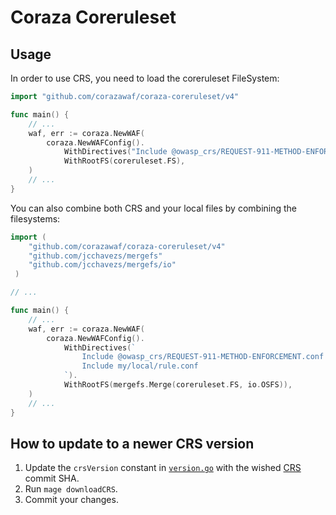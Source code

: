 # Coraza Coreruleset

## Usage

In order to use CRS, you need to load the coreruleset FileSystem:

```go
import "github.com/corazawaf/coraza-coreruleset/v4"

func main() {
    // ...
    waf, err := coraza.NewWAF(
        coraza.NewWAFConfig().
            WithDirectives("Include @owasp_crs/REQUEST-911-METHOD-ENFORCEMENT.conf").
            WithRootFS(coreruleset.FS),
    )
    // ...
}
```

You can also combine both CRS and your local files by combining the filesystems:

```go
import (
    "github.com/corazawaf/coraza-coreruleset/v4"
    "github.com/jcchavezs/mergefs"
    "github.com/jcchavezs/mergefs/io"
 )

// ...

func main() {
    // ...
    waf, err := coraza.NewWAF(
        coraza.NewWAFConfig().
            WithDirectives(`
                Include @owasp_crs/REQUEST-911-METHOD-ENFORCEMENT.conf
                Include my/local/rule.conf
            `).
            WithRootFS(mergefs.Merge(coreruleset.FS, io.OSFS)),
    )
    // ...
}
```

## How to update to a newer CRS version

1. Update the `crsVersion` constant in [`version.go`](/version.go) with the wished [CRS](https://github.com/coreruleset/coreruleset) commit SHA.
2. Run `mage downloadCRS`.
3. Commit your changes.
